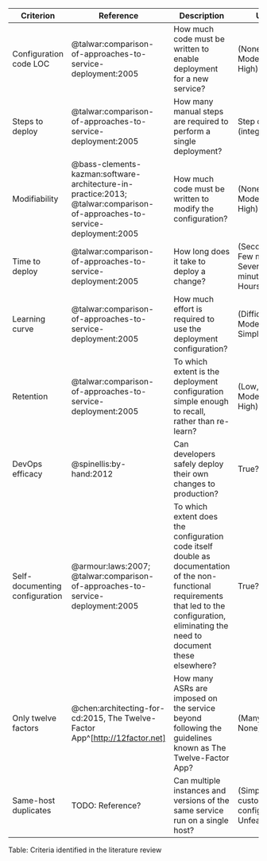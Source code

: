 | Criterion | Reference | Description | Unit
| ------------------------- | --------------------- |  ------------------------------------------- | --------------------|
| Configuration code LOC | @talwar:comparison-of-approaches-to-service-deployment:2005 | How much code must be written to enable deployment for a new service? | (None, Low, Moderate, High)
| Steps to deploy | @talwar:comparison-of-approaches-to-service-deployment:2005 | How many manual steps are required to perform a single deployment? | Step count (integer)
| Modifiability | @bass-clements-kazman:software-architecture-in-practice:2013; @talwar:comparison-of-approaches-to-service-deployment:2005 | How much code must be written to modify the configuration? | (None, Low, Moderate, High)
| Time to deploy | @talwar:comparison-of-approaches-to-service-deployment:2005 | How long does it take to deploy a change? | (Seconds, Few minutes, Several minutes, Hours)
| Learning curve | @talwar:comparison-of-approaches-to-service-deployment:2005 | How much effort is required to use the deployment configuration? | (Difficult, Moderate, Simple)
| Retention | @talwar:comparison-of-approaches-to-service-deployment:2005 | To which extent is the deployment configuration simple enough to recall, rather than re-learn? | (Low, Moderate, High)
| DevOps efficacy | @spinellis:by-hand:2012 | Can developers safely deploy their own changes to production? | True?
| Self-documenting configuration | @armour:laws:2007; @talwar:comparison-of-approaches-to-service-deployment:2005 | To which extent does the configuration code itself double as documentation of the non-functional requirements that led to the configuration, eliminating the need to document these elsewhere? | True?
| Only twelve factors | @chen:architecting-for-cd:2015, The Twelve-Factor App^[http://12factor.net] | How many ASRs are imposed on the service beyond following the guidelines known as The Twelve-Factor App? | (Many, Few, None)
| Same-host duplicates | TODO: Reference? | Can multiple instances and versions of the same service run on a single host? | (Simple, With custom configuration, Unfeasible)

Table: Criteria identified in the literature review
